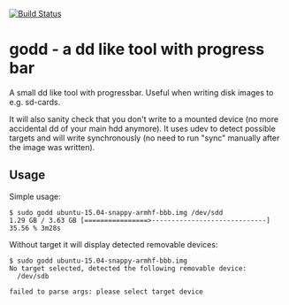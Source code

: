 [![Build Status][travis-image]][travis-url]
# godd - a dd like tool with progress bar

A small dd like tool with progressbar. Useful when writing disk images to 
e.g. sd-cards.

It will also sanity check that you don't write to a mounted device
(no more accidental dd of your main hdd anymore). It uses udev to
detect possible targets and will write synchronously (no need to run
"sync" manually after the image was written).

## Usage

Simple usage:
```
$ sudo godd ubuntu-15.04-snappy-armhf-bbb.img /dev/sdd
1.29 GB / 3.63 GB [================>-----------------------------] 35.56 % 3m28s
```

Without target it will display detected removable devices:
```
$ sudo godd ubuntu-15.04-snappy-armhf-bbb.img
No target selected, detected the following removable device:
  /dev/sdb

failed to parse args: please select target device
```

[travis-image]: https://travis-ci.org/mvo5/godd.svg?branch=master
[travis-url]: https://travis-ci.org/mvo5/godd.svg?branch=master
